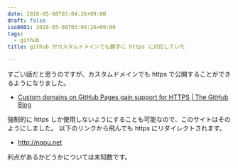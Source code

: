 ```yaml
---
date: 2018-05-08T03:04:26+09:00
draft: false
iso8601: 2018-05-08T03:04:26+09:00
tags:
  - github
title: github がカスタムドメインでも勝手に https に対応していた

---
```


すごい話だと思うのですが、カスタムドメインでも https で公開することができるようになりました。

- [Custom domains on GitHub Pages gain support for HTTPS | The GitHub Blog](https://blog.github.com/2018-05-01-github-pages-custom-domains-https/)

強制的に https しか使用しないようにすることも可能なので、このサイトはそのようにしました。
以下のリンクから飛んでも https にリダイレクトされます。

- <http://nqou.net>

利点があるかどうかについては未知数です。

